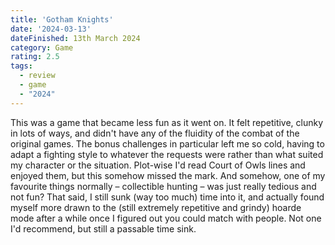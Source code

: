 ```yaml
---
title: 'Gotham Knights'
date: '2024-03-13'
dateFinished: 13th March 2024
category: Game
rating: 2.5
tags:
  - review
  - game
  - "2024"
---
```


This was a game that became less fun as it went on. It felt repetitive, clunky in lots of ways, and didn't have any of the fluidity of the combat of the original games. The bonus challenges in particular left me so cold, having to adapt a fighting style to whatever the requests were rather than what suited my character or the situation. Plot-wise I'd read Court of Owls lines and enjoyed them, but this somehow missed the mark. And somehow, one of my favourite things normally – collectible hunting – was just really tedious and not fun? That said, I still sunk (way too much) time into it, and actually found myself more drawn to the (still extremely repetitive and grindy) hoarde mode after a while once I figured out you could match with people. Not one I'd recommend, but still a passable time sink.